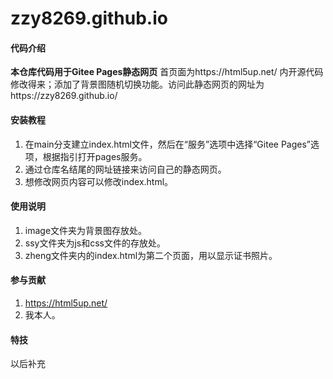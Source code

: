 # zzy8269.github.io

#### 代码介绍
**本仓库代码用于Gitee Pages静态网页**
首页面为https://html5up.net/  内开源代码修改得来；添加了背景图随机切换功能。访问此静态网页的网址为https://zzy8269.github.io/


#### 安装教程

1.  在main分支建立index.html文件，然后在“服务”选项中选择“Gitee Pages”选项，根据指引打开pages服务。
2.  通过仓库名结尾的网址链接来访问自己的静态网页。
3.  想修改网页内容可以修改index.html。

#### 使用说明

1.  image文件夹为背景图存放处。
2.  ssy文件夹为js和css文件的存放处。
3.  zheng文件夹内的index.html为第二个页面，用以显示证书照片。

#### 参与贡献

1.  https://html5up.net/  
2.  我本人。


#### 特技

以后补充
